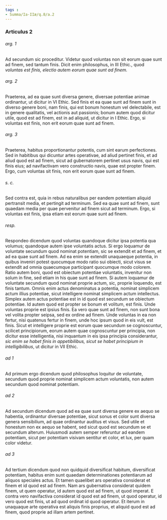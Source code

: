 ```yaml
---
tags : 
- Summa/Ia-IIæ/q.8/a.2
---
```


### Articulus 2

###### arg. 1
Ad secundum sic proceditur. Videtur quod voluntas non sit eorum quae sunt ad finem, sed tantum finis. Dicit enim philosophus, in III Ethic., quod *voluntas est finis, electio autem eorum quae sunt ad finem.*

###### arg. 2
Praeterea, ad ea quae sunt diversa genere, diversae potentiae animae ordinantur, ut dicitur in VI Ethic. Sed finis et ea quae sunt ad finem sunt in diverso genere boni, nam finis, qui est bonum honestum vel delectabile, est in genere qualitatis, vel actionis aut passionis; bonum autem quod dicitur utile, quod est ad finem, est in ad aliquid, ut dicitur in I Ethic. Ergo, si voluntas est finis, non erit eorum quae sunt ad finem.

###### arg. 3
Praeterea, habitus proportionantur potentis, cum sint earum perfectiones. Sed in habitibus qui dicuntur artes operativae, ad aliud pertinet finis, et ad aliud quod est ad finem, sicut ad gubernatorem pertinet usus navis, qui est finis eius; ad navifactivam vero constructio navis, quae est propter finem. Ergo, cum voluntas sit finis, non erit eorum quae sunt ad finem.

###### s. c.
Sed contra est, quia in rebus naturalibus per eandem potentiam aliquid pertransit media, et pertingit ad terminum. Sed ea quae sunt ad finem, sunt quaedam media per quae pervenitur ad finem sicut ad terminum. Ergo, si voluntas est finis, ipsa etiam est eorum quae sunt ad finem.

###### resp.
Respondeo dicendum quod voluntas quandoque dicitur ipsa potentia qua volumus; quandoque autem ipse voluntatis actus. Si ergo loquamur de voluntate secundum quod nominat potentiam, sic se extendit et ad finem, et ad ea quae sunt ad finem. Ad ea enim se extendit unaquaeque potentia, in quibus inveniri potest quocumque modo ratio sui obiecti, sicut visus se extendit ad omnia quaecumque participant quocumque modo colorem. Ratio autem boni, quod est obiectum potentiae voluntatis, invenitur non solum in fine, sed etiam in his quae sunt ad finem. Si autem loquamur de voluntate secundum quod nominat proprie actum, sic, proprie loquendo, est finis tantum. Omnis enim actus denominatus a potentia, nominat simplicem actum illius potentiae, sicut intelligere nominat simplicem actum intellectus. Simplex autem actus potentiae est in id quod est secundum se obiectum potentiae. Id autem quod est propter se bonum et volitum, est finis. Unde voluntas proprie est ipsius finis. Ea vero quae sunt ad finem, non sunt bona vel volita propter seipsa, sed ex ordine ad finem. Unde voluntas in ea non fertur, nisi quatenus fertur in finem, unde hoc ipsum quod in eis vult, est finis. Sicut et intelligere proprie est eorum quae secundum se cognoscuntur, scilicet principiorum, eorum autem quae cognoscuntur per principia, non dicitur esse intelligentia, nisi inquantum in eis ipsa principia considerantur, *sic enim se habet finis in appetibilibus, sicut se habet principium in intelligibilibus*, ut dicitur in VII Ethic.

###### ad 1
Ad primum ergo dicendum quod philosophus loquitur de voluntate, secundum quod proprie nominat simplicem actum voluntatis, non autem secundum quod nominat potentiam.

###### ad 2
Ad secundum dicendum quod ad ea quae sunt diversa genere ex aequo se habentia, ordinantur diversae potentiae, sicut sonus et color sunt diversa genera sensibilium, ad quae ordinantur auditus et visus. Sed utile et honestum non ex aequo se habent, sed sicut quod est secundum se et secundum alterum. Huiusmodi autem semper referuntur ad eandem potentiam, sicut per potentiam visivam sentitur et color, et lux, per quam color videtur.

###### ad 3
Ad tertium dicendum quod non quidquid diversificat habitum, diversificat potentiam, habitus enim sunt quaedam determinationes potentiarum ad aliquos speciales actus. Et tamen quaelibet ars operativa considerat et finem et id quod est ad finem. Nam ars gubernativa considerat quidem finem, ut quem operatur, id autem quod est ad finem, ut quod imperat. E contra vero navifactiva considerat id quod est ad finem, ut quod operatur, id vero quod est finis, ut ad quod ordinat id quod operatur. Et iterum in unaquaque arte operativa est aliquis finis proprius, et aliquid quod est ad finem, quod proprie ad illam artem pertinet.

